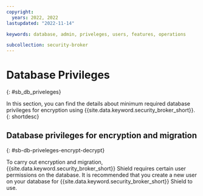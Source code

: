 ```yaml
---
copyright:
  years: 2022, 2022
lastupdated: "2022-11-14"

keywords: database, admin, priveleges, users, features, operations

subcollection: security-broker
---
```


# Database Privileges
{: #sb_db_priveleges}

In this section, you can find the details about minimum required database
privileges for encryption using {{site.data.keyword.security_broker_short}}.
{: shortdesc}

## Database privileges for encryption and migration
{: #sb-db-priveleges-encrypt-decrypt}

To carry out encryption and migration, {{site.data.keyword.security_broker_short}} Shield requires
certain user permissions on the database. It is recommended that you
create a new user on your database for {{site.data.keyword.security_broker_short}} Shield to use.




